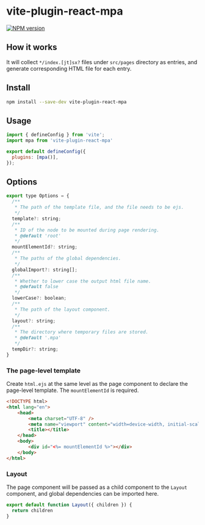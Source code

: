 # vite-plugin-react-mpa

[![NPM version](https://img.shields.io/npm/v/vite-plugin-react-mpa.svg?style=flat)](https://npmjs.org/package/vite-plugin-react-mpa)

## How it works
It will collect `*/index.[jt]sx?` files under `src/pages` directory as entries, and generate corresponding HTML file for each entry.
## Install

```bash
npm install --save-dev vite-plugin-react-mpa
```

## Usage
```js
import { defineConfig } from 'vite';
import mpa from 'vite-plugin-react-mpa'

export default defineConfig({
  plugins: [mpa()],
});
```

## Options

```js
export type Options = {
  /**
   * The path of the template file, and the file needs to be ejs.
   */
  template?: string;
  /**
   * ID of the node to be mounted during page rendering.
   * @default 'root'
   */
  mountElementId?: string;
  /**
   * The paths of the global dependencies.
   */
  globalImport?: string[];
  /**
   * Whether to lower case the output html file name.
   * @default false
   */
  lowerCase?: boolean;
  /**
   * The path of the layout component.
   */
  layout?: string;
  /**
   * The directory where temporary files are stored.
   * @default '.mpa'
   */
  tempDir?: string;
}
```
### The page-level template
Create `html.ejs` at the same level as the page component to declare the page-level template. The `mountElementId` is required.
```html
<!DOCTYPE html>
<html lang="en">
	<head>
		<meta charset="UTF-8" />
		<meta name="viewport" content="width=device-width, initial-scale=1.0" />
		<title></title>
	</head>
	<body>
		<div id="<%= mountElementId %>"></div>
	</body>
</html>
```
### Layout
The page component will be passed as a child component to the `Layout` component, and global dependencies can be imported here.
```js
export default function Layout({ children }) {
  return children
}
```